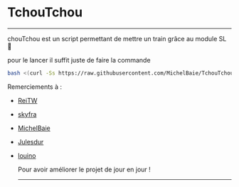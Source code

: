 # TchouTchou
__________________________________________________________________________________________________________________________________________

chouTchou est un script permettant de mettre un train grâce au module SL :train2: 


pour le lancer il suffit juste de faire la commande 

```bash
bash <(curl -Ss https://raw.githubusercontent.com/MichelBaie/TchouTchou/master/tchoutchou.sh)
```



Remerciements à : 

- [ReiTW](https://github.com/Rei-Tw)

- [skyfra](https://github.com/skyfra)

- [MichelBaie](https://github.com/MichelBaie)

- [Julesdur](https://github.com/julesdur)

- [louino](https://github.com/louino2478)
  

  Pour avoir améliorer le projet de jour en jour !
  __________________________________________________________________________________________________________________________________________


  

  
